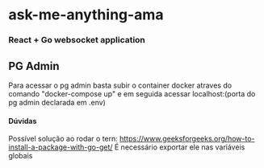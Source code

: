 # ask-me-anything-ama
### React + Go websocket application

## PG Admin
Para acessar o pg admin basta subir o container docker atraves do comando "docker-compose up" e em seguida acessar localhost:(porta do pg admin declarada em .env)

#### Dúvidas
Possível solução ao rodar o tern: https://www.geeksforgeeks.org/how-to-install-a-package-with-go-get/
É necessário exportar ele nas variáveis globais
